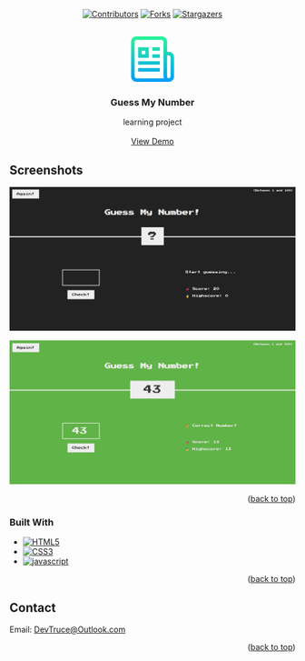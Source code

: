 <a id="readme-top"></a>

<div align="center">

[![Contributors][contributors-icon]][contributors-link]
[![Forks][forks-icon]][forks-link]
[![Stargazers][stars-icon]][stars-link]

</div>

<!-- PROJECT LOGO -->
<br />
<div align="center">
  <a href="https://github.com/DevTruce/guess-my-number">
    <img src="src/imgs/logo.png" alt="Logo" width="80" height="80">
  </a>

<h3 align="center">Guess My Number</h3>

  <p align="center">
    learning project  
    <br />
    <br />
    <a href="https://devtruce.github.io/guess-my-number/" target="_blank">View Demo</a>
    
  </p>
</div>

<!-- ABOUT THE PROJECT -->

## Screenshots

[![Product Name Screen Shot][product-screenshot]](product-link)

[![Product Name Screen Shot][product-screenshot2]](product-link)

<p align="right">(<a href="#readme-top">back to top</a>)</p>

### Built With

- [![HTML5][html5-icon]][html5-link]
- [![CSS3][css3-icon]][css3-link]
- [![javascript][javascript-icon]][javascript-link]

<p align="right">(<a href="#readme-top">back to top</a>)</p>

<!-- CONTACT -->

## Contact

Email: [DevTruce@Outlook.com]()

<p align="right">(<a href="#readme-top">back to top</a>)</p>

<!-- #### MARKDOWN LINKS & IMAGES #### -->

<!-- ## GitHub ##-->
<!-- links -->

[contributors-link]: https://github.com/DevTruce/guess-my-number/graphs/contributors
[forks-link]: https://github.com/DevTruce/guess-my-number/network/members
[stars-link]: https://github.com/DevTruce/guess-my-number/stargazers

<!-- icons -->

[contributors-icon]: https://img.shields.io/github/contributors/DevTruce/guess-my-number.svg?style=for-the-badge
[forks-icon]: https://img.shields.io/github/forks/DevTruce/guess-my-number.svg?style=for-the-badge
[stars-icon]: https://img.shields.io/github/stars/DevTruce/guess-my-number.svg?style=for-the-badge

<!-- ## Project ## -->

[product-screenshot]: src/imgs/screenshot.png
[product-screenshot2]: src/imgs/screenshot2.png
[product-link]: https://devtruce.github.io/guess-my-number/

<!-- ## Tech & Tools ## -->
<!-- links -->

[html5-link]: https://html-icon/
[css3-link]: https://css3-icon/
[javascript-link]: https://www.javascript-icon/

<!-- icons -->

[html5-icon]: https://img.shields.io/badge/HTML5-orange?style=for-the-badge&logo=html5&logoColor=white
[css3-icon]: https://img.shields.io/badge/CSS3-blue?style=for-the-badge&logo=CSS3&logoColor=white
[javascript-icon]: https://img.shields.io/badge/Javascript-FCE22A?style=for-the-badge&logo=javascript&logoColor=black
